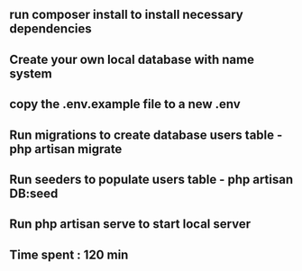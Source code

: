 ## run composer install to install necessary dependencies

## Create your own local database with name system

## copy the .env.example file to a new .env 

## Run migrations to create database users table - php artisan migrate

## Run seeders to populate users table - php artisan DB:seed

## Run php artisan serve to start local server

## Time spent : 120 min